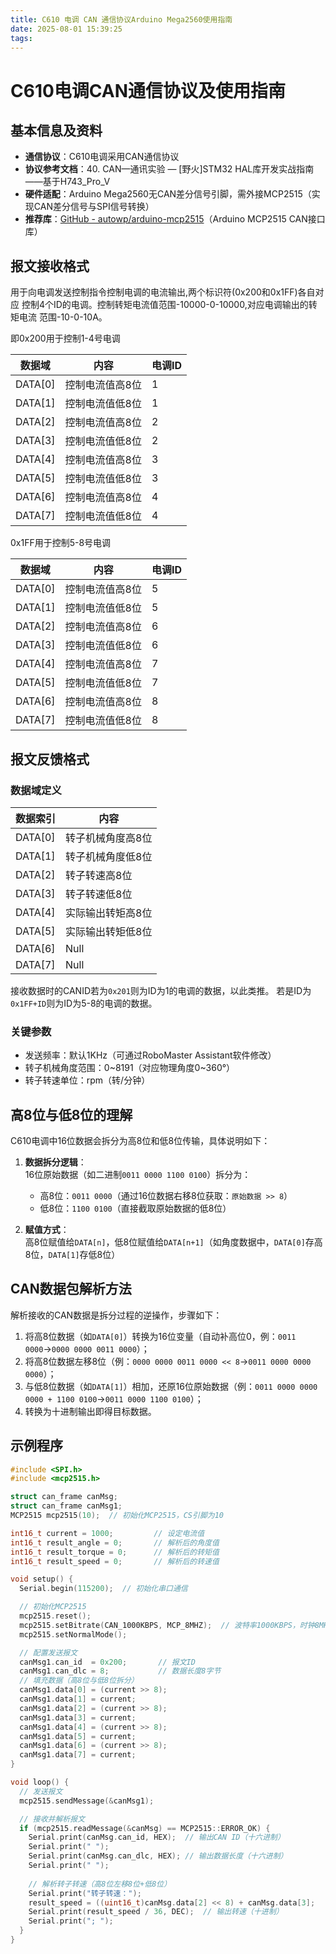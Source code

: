```yaml
---
title: C610 电调 CAN 通信协议Arduino Mega2560使用指南
date: 2025-08-01 15:39:25
tags:
---
```

# C610电调CAN通信协议及使用指南


## 基本信息及资料

- **通信协议**：C610电调采用CAN通信协议
- **协议参考文档**：40. CAN—通讯实验 — [野火]STM32 HAL库开发实战指南——基于H743_Pro_V
- **硬件适配**：Arduino Mega2560无CAN差分信号引脚，需外接MCP2515（实现CAN差分信号与SPI信号转换）
- **推荐库**：[GitHub - autowp/arduino-mcp2515](https://github.com/autowp/arduino-mcp2515)（Arduino MCP2515 CAN接口库）


## 报文接收格式
用于向电调发送控制指令控制电调的电流输出,两个标识符(0x200和0x1FF)各自对应 控制4个ID的电调。控制转矩电流值范围-10000-0-10000,对应电调输出的转矩电流 范围-10-0-10A。

即0x200用于控制1-4号电调

| 数据域   | 内容             | 电调ID |
|----------|------------------|--------|
| DATA[0]  | 控制电流值高8位 | 1      |
| DATA[1]  | 控制电流值低8位 | 1      |
| DATA[2]  | 控制电流值高8位 | 2      |
| DATA[3]  | 控制电流值低8位 | 2      |
| DATA[4]  | 控制电流值高8位 | 3      |
| DATA[5]  | 控制电流值低8位 | 3      |
| DATA[6]  | 控制电流值高8位 | 4      |
| DATA[7]  | 控制电流值低8位 | 4      |

0x1FF用于控制5-8号电调

| 数据域   | 内容             | 电调ID |
|----------|------------------|--------|
| DATA[0]  | 控制电流值高8位 | 5      |
| DATA[1]  | 控制电流值低8位 | 5      |
| DATA[2]  | 控制电流值高8位 | 6      |
| DATA[3]  | 控制电流值低8位 | 6      |
| DATA[4]  | 控制电流值高8位 | 7      |
| DATA[5]  | 控制电流值低8位 | 7      |
| DATA[6]  | 控制电流值高8位 | 8      |
| DATA[7]  | 控制电流值低8位 | 8      |



## 报文反馈格式

### 数据域定义
| 数据索引 | 内容                 |
|----------|----------------------|
| DATA[0]  | 转子机械角度高8位    |
| DATA[1]  | 转子机械角度低8位    |
| DATA[2]  | 转子转速高8位        |
| DATA[3]  | 转子转速低8位        |
| DATA[4]  | 实际输出转矩高8位    |
| DATA[5]  | 实际输出转矩低8位    |
| DATA[6]  | Null                 |
| DATA[7]  | Null                 |

接收数据时的CANID若为`0x201`则为ID为1的电调的数据，以此类推。
若是ID为`0x1FF+ID`则为ID为5-8的电调的数据。

### 关键参数
- 发送频率：默认1KHz（可通过RoboMaster Assistant软件修改）
- 转子机械角度范围：0~8191（对应物理角度0~360°）
- 转子转速单位：rpm（转/分钟）


## 高8位与低8位的理解

C610电调中16位数据会拆分为高8位和低8位传输，具体说明如下：

1. **数据拆分逻辑**：  
   16位原始数据（如二进制`0011 0000 1100 0100`）拆分为：  
   - 高8位：`0011 0000`（通过16位数据右移8位获取：`原始数据 >> 8`）  
   - 低8位：`1100 0100`（直接截取原始数据的低8位）  

2. **赋值方式**：  
   高8位赋值给`DATA[n]`，低8位赋值给`DATA[n+1]`（如角度数据中，`DATA[0]`存高8位，`DATA[1]`存低8位）

## CAN数据包解析方法

解析接收的CAN数据是拆分过程的逆操作，步骤如下：

1. 将高8位数据（如`DATA[0]`）转换为16位变量（自动补高位0，例：`0011 0000`→`0000 0000 0011 0000`）；  
2. 将高8位数据左移8位（例：`0000 0000 0011 0000 << 8`→`0011 0000 0000 0000`）；  
3. 与低8位数据（如`DATA[1]`）相加，还原16位原始数据（例：`0011 0000 0000 0000 + 1100 0100`→`0011 0000 1100 0100`）；  
4. 转换为十进制输出即得目标数据。


## 示例程序

```cpp
#include <SPI.h>
#include <mcp2515.h>

struct can_frame canMsg;
struct can_frame canMsg1;
MCP2515 mcp2515(10);  // 初始化MCP2515，CS引脚为10

int16_t current = 1000;         // 设定电流值
int16_t result_angle = 0;       // 解析后的角度值
int16_t result_torque = 0;      // 解析后的转矩值
int16_t result_speed = 0;       // 解析后的转速值

void setup() {
  Serial.begin(115200);  // 初始化串口通信

  // 初始化MCP2515
  mcp2515.reset();
  mcp2515.setBitrate(CAN_1000KBPS, MCP_8MHZ);  // 波特率1000KBPS，时钟8MHz
  mcp2515.setNormalMode();

  // 配置发送报文
  canMsg1.can_id  = 0x200;       // 报文ID
  canMsg1.can_dlc = 8;           // 数据长度8字节
  // 填充数据（高8位与低8位拆分）
  canMsg1.data[0] = (current >> 8);
  canMsg1.data[1] = current;
  canMsg1.data[2] = (current >> 8);
  canMsg1.data[3] = current;
  canMsg1.data[4] = (current >> 8);
  canMsg1.data[5] = current;
  canMsg1.data[6] = (current >> 8);
  canMsg1.data[7] = current;
}

void loop() {
  // 发送报文
  mcp2515.sendMessage(&canMsg1);

  // 接收并解析报文
  if (mcp2515.readMessage(&canMsg) == MCP2515::ERROR_OK) {
    Serial.print(canMsg.can_id, HEX);  // 输出CAN ID（十六进制）
    Serial.print(" ");
    Serial.print(canMsg.can_dlc, HEX); // 输出数据长度（十六进制）
    Serial.print(" ");
    
    // 解析转子转速（高8位左移8位+低8位）
    Serial.print("转子转速：");
    result_speed = ((uint16_t)canMsg.data[2] << 8) + canMsg.data[3];
    Serial.print(result_speed / 36, DEC);  // 输出转速（十进制）
    Serial.print("; ");
  }
}
```